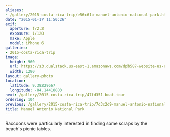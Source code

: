 ```yaml
---
aliases:
- /gallery/2015-costa-rica-trip/e56c61b-manuel-antonio-national-park.html
date: "2015-01-17 11:50:26"
exif:
  aperture: f/2.2
  exposure: 1/120
  make: Apple
  model: iPhone 6
galleries:
- 2015-costa-rica-trip
image:
  height: 960
  url: https://s3.dualstack.us-east-1.amazonaws.com/dpb587-website-us-east-1/asset/gallery/2015-costa-rica-trip/e56c61b-manuel-antonio-national-park~1280.jpg
  width: 1280
layout: gallery-photo
location:
  latitude: 9.38229667
  longitude: -84.14418883
next: /gallery/2015-costa-rica-trip/47fd351-boat-tour
ordering: 104
previous: /gallery/2015-costa-rica-trip/7d3c2d9-manuel-antonio-national-park
title: Manuel Antonio National Park
---
```


Raccoons were particularly interested in finding some scraps by the beach's picnic tables.
